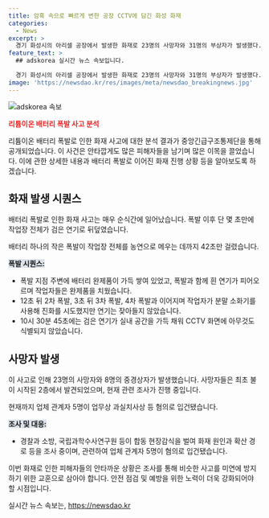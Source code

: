 ```yaml
---
title: 암흑 속으로 빠르게 변한 공장 CCTV에 담긴 화성 화재
categories:
  - News
excerpt: >
  경기 화성시의 아리셀 공장에서 발생한 화재로 23명의 사망자와 31명의 부상자가 발생했다. 폭발은 42초 동안 계속되었고, CCTV 화면에는 검은 연기로 아무 것도 식별할 수 없었다. 중앙긴급구조통제단에 따르면 폭열과 폭발로 원통형 배터리가 연소하여 인명피해가 발생했으며, 현장에서 조사가 진행 중이다. 현재 아리셀 대표를 포함하여 5명이 업무상 과실치사상 혐의로 입건되었다.
feature_text: >
  ## adskorea 실시간 뉴스 속보입니다.

  경기 화성시의 아리셀 공장에서 발생한 화재로 23명의 사망자와 31명의 부상자가 발생했다. 폭발은 42초 동안 계속되었고, CCTV 화면에는 검은 연기로 아무 것도 식별할 수 없었다. 중앙긴급구조통제단에 따르면 폭열과 폭발로 원통형 배터리가 연소하여 인명피해가 발생했으며, 현장에서 조사가 진행 중이다. 현재 아리셀 대표를 포함하여 5명이 업무상 과실치사상 혐의로 입건되었다.
image: 'https://newsdao.kr/res/images/meta/newsdao_breakingnews.jpg'
---
```


<p><img src="https://newsdao.kr/res/images/meta/newsdao_breakingnews.jpg" alt="adskorea 속보" /></p>

<p><b><span style="color: #ee2323;">리튬이온 배터리 폭발 사고 분석</span></b></p>

<p>리튬이온 배터리 폭발로 인한 화재 사고에 대한 분석 결과가 중앙긴급구조통제단을 통해 공개되었습니다. 이 사건은 안타깝게도 많은 피해자들을 남기며 많은 이목을 끌었습니다. 이에 관한 상세한 내용과 배터리 폭발로 이어진 화재 진행 상황 등을 알아보도록 하겠습니다.</p>

<h2 data-ke-size="size26">화재 발생 시퀀스</h2>

<p>배터리 폭발로 인한 화재 사고는 매우 순식간에 일어났습니다. 폭발 이후 단 몇 초만에 작업장 전체가 검은 연기로 뒤덮였습니다.</p>

<p data-ke-size="size16">배터리 하나의 작은 폭발이 작업장 전체를 농연으로 메우는 데까지 42초만 걸렸습니다.</p>

<p><b><span style="background-color: #21538527;">폭발 시퀀스:</span></b></p>

<ul>
<li>폭발 지점 주변에 배터리 완제품이 가득 쌓여 있었고, 폭발과 함께 흰 연기가 피어오르며 작업자들은 완제품을 치웠습니다.</li>
<li>12초 뒤 2차 폭발, 3초 뒤 3차 폭발, 4차 폭발과 이어지며 작업자가 분말 소화기를 사용해 진화를 시도했지만 연기는 잦아들지 않았습니다.</li>
<li>10시 30분 45초에는 검은 연기가 실내 공간을 가득 채워 CCTV 화면에 아무것도 식별되지 않았습니다.</li>
</ul>

<h2 data-ke-size="size26">사망자 발생</h2>

<p>이 사고로 인해 23명의 사망자와 8명의 중경상자가 발생했습니다. 사망자들은 최초 불이 시작된 2층에서 발견되었으며, 현재 관련 조사가 진행 중입니다.</p>

<p data-ke-size="size16">현재까지 업체 관계자 5명이 업무상 과실치사상 등 혐의로 입건됐습니다.</p>

<p><b><span style="background-color: #21538527;">조사 및 대응:</span></b></p>

<ul>
<li>경찰과 소방, 국립과학수사연구원 등이 합동 현장감식을 벌여 화재 원인과 확산 경로 등을 조사 중이며, 관련하여 업체 관계자 5명이 혐의로 입건됐습니다.</li>
</ul>

<p>이번 화재로 인한 피해자들의 안타까운 상황은 조사를 통해 비슷한 사고를 미연에 방지하기 위한 교훈으로 삼아야 합니다. 안전 점검 및 예방을 위한 노력이 더욱 강화되어야 할 시점입니다.</p>
실시간 뉴스 속보는, <a href="https://newsdao.kr" rel="dofollow">https://newsdao.kr</a>


